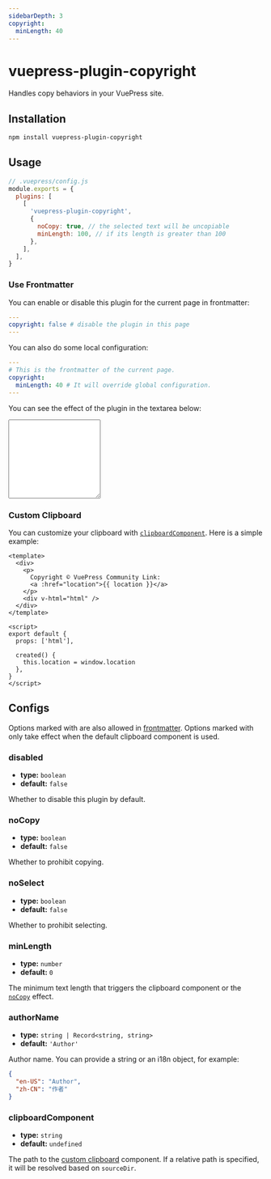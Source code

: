 ```yaml
---
sidebarDepth: 3
copyright:
  minLength: 40
---
```


# vuepress-plugin-copyright <GitHubLink repo="vuepress/vuepress-plugin-copyright"/>

Handles copy behaviors in your VuePress site.

## Installation

```sh
npm install vuepress-plugin-copyright
```

## Usage

```js
// .vuepress/config.js
module.exports = {
  plugins: [
    [
      'vuepress-plugin-copyright',
      {
        noCopy: true, // the selected text will be uncopiable
        minLength: 100, // if its length is greater than 100
      },
    ],
  ],
}
```

### Use Frontmatter

You can enable or disable this plugin for the current page in frontmatter:

```yaml
---
copyright: false # disable the plugin in this page
---

```

You can also do some local configuration:

```yaml
---
# This is the frontmatter of the current page.
copyright:
  minLength: 40 # It will override global configuration.
---

```

You can see the effect of the plugin in the textarea below:

<textarea rows="10"></textarea>

<style lang="stylus">
textarea
  width 100%
  width -webkit-fill-available
  resize vertical
</style>

### Custom Clipboard

You can customize your clipboard with [`clipboardComponent`](#clipboardcomponent). Here is a simple example:

```vue
<template>
  <div>
    <p>
      Copyright © VuePress Community Link:
      <a :href="location">{{ location }}</a>
    </p>
    <div v-html="html" />
  </div>
</template>

<script>
export default {
  props: ['html'],

  created() {
    this.location = window.location
  },
}
</script>
```

## Configs

Options marked with <Badge text="frontmatter" vertical="bottom"/>are also allowed in [frontmatter](#frontmatter). Options marked with <Badge text="default" vertical="bottom"/>only take effect when the default clipboard component is used.

### disabled

- **type:** `boolean`
- **default:** `false`

Whether to disable this plugin by default.

### noCopy <Badge text="frontmatter"/>

- **type:** `boolean`
- **default:** `false`

Whether to prohibit copying.

### noSelect <Badge text="frontmatter"/>

- **type:** `boolean`
- **default:** `false`

Whether to prohibit selecting.

### minLength <Badge text="frontmatter"/>

- **type:** `number`
- **default:** `0`

The minimum text length that triggers the clipboard component or the [`noCopy`](#nocopy) effect.

### authorName <Badge text="default"/>

- **type:** `string | Record<string, string>`
- **default:** `'Author'`

Author name. You can provide a string or an i18n object, for example:

```json
{
  "en-US": "Author",
  "zh-CN": "作者"
}
```

### clipboardComponent

- **type:** `string`
- **default:** `undefined`

The path to the [custom clipboard](#custom-clipboard) component. If a relative path is specified, it will be resolved based on `sourceDir`.
